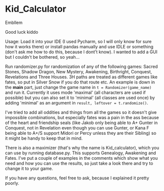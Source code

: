 # Kid_Calculator
Embllem


Good luck kiddo


Usage: Load it into your IDE (I used Pycharm, so I will only know for sure how it works there) or install pandas manually and use IDLE or something (don't ask me how to do this, because I dont't know). I wanted to add a GUI but I couldn't be bothered, so yeah...

Run randomizer.py for randomization of any of the following games: Sacred Stones, Shadow Dragon, New Mystery, Awakening, Birthright, Conquest, Revelations and Three Houses.
3H paths are treated as different games like fates, so put in Silver Snow if you do that route etc.
An example is down in the __main__ part, just change the game name in `t = Randomizer(game_name)` and run it. Currently it uses mode 'maximal' (all characters are used if possible) but you can also set it to 'minimal' (all classes are used once) by adding 'minimal' as an argument in `result, leftover = t.randomize()`.

I've tried to add all oddities and things from all the games so it doesn't give impossible combinations, but especially fates was a pain in the ass because of the heart and friendship seals (like Jakob only being able to A+ Gunter in Conquest, not in Revelation even though you can use Gunter, or Kana F being able to A+/S support Midori or Percy unless they are their Sibling) so it might be handy to keep that in mind.



There is also a maximizer (that's why the name is Kid_calculator), which you can use by running database.py. This supports Genealogy, Awakening and Fates.
I've put a couple of examples in the comments which show what you need and how you can use the results, so just take a look there and try to change it to your game.

If you have any questions, feel free to ask, because I explained it pretty poorly.
